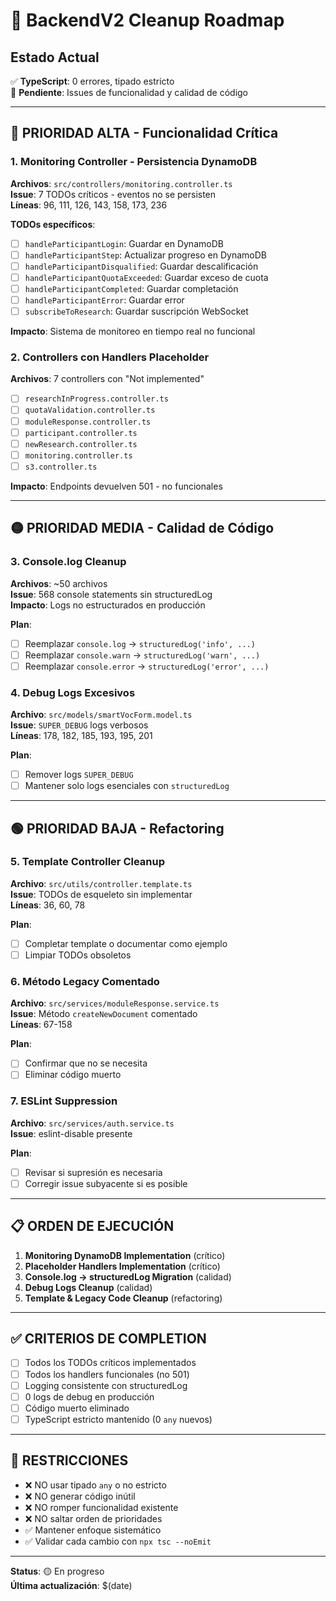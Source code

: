 # 🎯 BackendV2 Cleanup Roadmap

## Estado Actual
✅ **TypeScript**: 0 errores, tipado estricto  
🔄 **Pendiente**: Issues de funcionalidad y calidad de código

---

## 🔴 PRIORIDAD ALTA - Funcionalidad Crítica

### 1. Monitoring Controller - Persistencia DynamoDB
**Archivos**: `src/controllers/monitoring.controller.ts`  
**Issue**: 7 TODOs críticos - eventos no se persisten  
**Líneas**: 96, 111, 126, 143, 158, 173, 236

**TODOs específicos**:
- [ ] `handleParticipantLogin`: Guardar en DynamoDB
- [ ] `handleParticipantStep`: Actualizar progreso en DynamoDB  
- [ ] `handleParticipantDisqualified`: Guardar descalificación
- [ ] `handleParticipantQuotaExceeded`: Guardar exceso de cuota
- [ ] `handleParticipantCompleted`: Guardar completación
- [ ] `handleParticipantError`: Guardar error
- [ ] `subscribeToResearch`: Guardar suscripción WebSocket

**Impacto**: Sistema de monitoreo en tiempo real no funcional

### 2. Controllers con Handlers Placeholder
**Archivos**: 7 controllers con "Not implemented"
- [ ] `researchInProgress.controller.ts`
- [ ] `quotaValidation.controller.ts` 
- [ ] `moduleResponse.controller.ts`
- [ ] `participant.controller.ts`
- [ ] `newResearch.controller.ts`
- [ ] `monitoring.controller.ts`
- [ ] `s3.controller.ts`

**Impacto**: Endpoints devuelven 501 - no funcionales

---

## 🟡 PRIORIDAD MEDIA - Calidad de Código

### 3. Console.log Cleanup
**Archivos**: ~50 archivos  
**Issue**: 568 console statements sin structuredLog  
**Impacto**: Logs no estructurados en producción

**Plan**:
- [ ] Reemplazar `console.log` → `structuredLog('info', ...)`
- [ ] Reemplazar `console.warn` → `structuredLog('warn', ...)`
- [ ] Reemplazar `console.error` → `structuredLog('error', ...)`

### 4. Debug Logs Excesivos
**Archivo**: `src/models/smartVocForm.model.ts`  
**Issue**: `SUPER_DEBUG` logs verbosos  
**Líneas**: 178, 182, 185, 193, 195, 201

**Plan**:
- [ ] Remover logs `SUPER_DEBUG`
- [ ] Mantener solo logs esenciales con `structuredLog`

---

## 🟢 PRIORIDAD BAJA - Refactoring

### 5. Template Controller Cleanup
**Archivo**: `src/utils/controller.template.ts`  
**Issue**: TODOs de esqueleto sin implementar  
**Líneas**: 36, 60, 78

**Plan**:
- [ ] Completar template o documentar como ejemplo
- [ ] Limpiar TODOs obsoletos

### 6. Método Legacy Comentado  
**Archivo**: `src/services/moduleResponse.service.ts`  
**Issue**: Método `createNewDocument` comentado  
**Líneas**: 67-158

**Plan**:
- [ ] Confirmar que no se necesita
- [ ] Eliminar código muerto

### 7. ESLint Suppression
**Archivo**: `src/services/auth.service.ts`  
**Issue**: eslint-disable presente

**Plan**:
- [ ] Revisar si supresión es necesaria
- [ ] Corregir issue subyacente si es posible

---

## 📋 ORDEN DE EJECUCIÓN

1. **Monitoring DynamoDB Implementation** (crítico)
2. **Placeholder Handlers Implementation** (crítico)  
3. **Console.log → structuredLog Migration** (calidad)
4. **Debug Logs Cleanup** (calidad)
5. **Template & Legacy Code Cleanup** (refactoring)

---

## ✅ CRITERIOS DE COMPLETION

- [ ] Todos los TODOs críticos implementados
- [ ] Todos los handlers funcionales (no 501)
- [ ] Logging consistente con structuredLog
- [ ] 0 logs de debug en producción
- [ ] Código muerto eliminado
- [ ] TypeScript estricto mantenido (0 `any` nuevos)

---

## 🚫 RESTRICCIONES

- ❌ NO usar tipado `any` o no estricto
- ❌ NO generar código inútil  
- ❌ NO romper funcionalidad existente
- ❌ NO saltar orden de prioridades
- ✅ Mantener enfoque sistemático
- ✅ Validar cada cambio con `npx tsc --noEmit`

---

**Status**: 🟡 En progreso  
**Última actualización**: $(date)